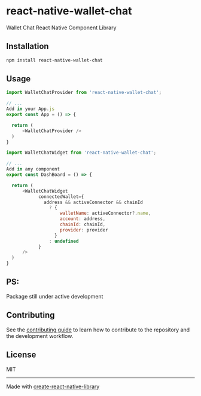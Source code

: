 # react-native-wallet-chat

Wallet Chat React Native Component Library

## Installation

```sh
npm install react-native-wallet-chat
```

## Usage

```js
import WalletChatProvider from 'react-native-wallet-chat';

// ...
Add in your App.js 
export const App = () => {

  return (
      <WalletChatProvider />
  )
}
```

```js
import WalletChatWidget from 'react-native-wallet-chat';

// ...
Add in any component
export const DashBoard = () => {

  return (
      <WalletChatWidget
            connectedWallet={
              address && activeConnector && chainId
                ? {
                    walletName: activeConnector?.name,
                    account: address,
                    chainId: chainId,
                    provider: provider
                  }
                : undefined
            }
      />
  )
}
```
## PS:

Package still under active development

## Contributing

See the [contributing guide](CONTRIBUTING.md) to learn how to contribute to the repository and the development workflow.

## License

MIT

---

Made with [create-react-native-library](https://github.com/callstack/react-native-builder-bob)
